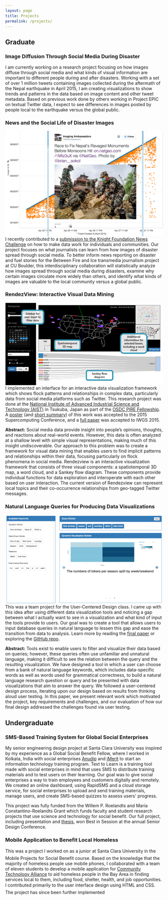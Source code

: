 ```yaml
---
layout: page
title: Projects
permalink: /projects/
---
```


## Graduate

### Image Diffusion Through Social Media During Disaster

I am currently working on a research project focusing on how images diffuse through social media and what kinds of visual information are important to different people during and after disasters. Working with a set of over 1 million tweets containing images collected during the aftermath of the Nepal earthquake in April 2015, I am creating visualizations to show trends and patterns in the data based on image content and other tweet metadata. Based on previous work done by others working in Project EPIC on textual Twitter data, I expect to see differences in images posted by people local to the earthquake versus the global public.

### News and the Social Life of Disaster Images
<img src="/assets/knight_news_challenge.png" class="image-right fancybox" align="right" title="News and the Social Life of Disaster Images"/>

I recently contributed to a <a href="https://www.newschallenge.org/challenge/data/entries/news-and-the-social-life-of-disaster-images">submission to the Knight Foundation News Challenge</a> on how to make data work for individuals and communities. Our project focuses on what journalists can learn from how images of disaster spread through social media. To better inform news reporting on disaster and fuel stories for the Between Fire and Ice transmedia journalism project at CU Boulder, this interdisciplinary collaboration will statistically analyze how images spread through social media during disasters, examine why certain images circulate more widely than others, and identify what kinds of images are valuable to the local community versus a global public.

### RendezView: Interactive Visual Data Mining
<img src="/assets/rendezview.png" class="image-right fancybox" align="right" title="RendezView interface"/>

I implemented an interface for an interactive data visualization framework which shows flock patterns and relationships in complex data, particularly data from social media platforms such as Twitter. This research project was done at the [National Institute of Advanced Industrial Science and Technology (AIST)](https://www.aist.go.jp/index_en.html) in Tsukuba, Japan as part of the [OSDC PIRE Fellowship](http://pire.opensciencedatacloud.org/). A [poster](/assets/files/Poster.pdf) (and [short summary](/assets/files/Poster_summary.pdf)) of this work was accepted to the 2015 Supercomputing Conference, and a [full paper](http://delivery.acm.org/10.1145/2840000/2833178/p87-kim.pdf?ip=128.138.65.143&id=2833178&acc=ACTIVE%20SERVICE&key=B63ACEF81C6334F5%2E1FC7ACB276C876CF%2E4DB810BB94563BF2%2E4D4702B0C3E38B35&CFID=720573447&CFTOKEN=17064568&__acm__=1474415806_e14e3f22ebf1ffee672769f37608dd9e) was accepted to IWGS 2015.

**Abstract:** Social media data provide insight into people’s opinions, thoughts, and reactions about real-world events. However, this data is often analyzed at a shallow level with simple visual representations, making much of this insight undiscoverable. Our approach to this problem was to create a framework for visual data mining that enables users to find implicit patterns and relationships within their data, focusing particularly on flock phenomena in social media. Rendezview is an interactive visualization framework that consists of three visual components: a spatiotemporal 3D map, a word cloud, and a Sankey flow diagram. These components provide individual functions for data exploration and interoperate with each other based on user interaction. The current version of Rendezview can represent local topics and their co-occurrence relationships from geo-tagged Twitter messages.

### Natural Language Queries for Producing Data Visualizations
<img src="/assets/Natural_lang_queries_for_producing_data_vis.png" class="image-right fancybox" align="right" title="Interface of tool for producing data visualizations from natural language queries"/>

This was a team project for the User-Centered Design class. I came up with this idea after using different data visualization tools and noticing a gap between what I actually want to see in a visualization and what kind of input the tools provide to users. Our goal was to create a tool that allows users to input database queries in natural language to lessen this gap and ease the transition from data to analysis. Learn more by reading the [final paper](/assets/files/Natural_lang_queries_for_producing_data_vis.pdf) or exploring the [GitHub repo](https://github.com/melissabica/DataVisProject).

**Abstract:** Tools exist to enable users to filter and visualize their data based on queries; however, these queries often use unfamiliar and unnatural language, making it difficult to see the relation between the query and the resulting visualization. We have designed a tool in which a user can choose from a bank of natural language keywords, which includes data-specific words as well as words used for grammatical correctness, to build a natural language research question or query and be presented with data visualizations that aim to answer the query. We followed a user-centered design process, iterating upon our design based on results from thinking aloud user testing. In this paper, we present relevant work which motivated the project, key requirements and challenges, and our evaluation of how our final design addressed the challenges found via user testing.


## Undergraduate

### SMS-Based Training System for Global Social Enterprises
<!-- <img src="/assets/texttolearn.png" class="image-right" align="right"/> -->

My senior engineering design project at Santa Clara University was inspired by my experience as a Global Social Benefit Fellow, where I worked in Kolkata, India with social enterprises [Anudip](http://www.anudip.org/) and [iMerit](http://imerit.net/) to start an information technology training program. Text to Learn is a training tool made with social enterprises in mind that uses SMS to distribute training materials and to test users on their learning. Our goal was to give social enterprises a way to train employees and customers digitally and remotely. We created an online dashboard, using RapidSMS and a cloud storage service, for social enterprises to upload and send training materials, manage users, and create SMS-based quizzes to assess users' progress.

This project was fully funded from the Willem P. Roelandts and Maria Constantino-Roelandts Grant which funds faculty and student research projects that use science and technology for social benefit. Our full project, including presentation and [thesis](http://scholarcommons.scu.edu/cseng_senior/32/), won Best in Session at the annual Senior Design Conference.

### Mobile Application to Benefit Local Homeless

This was a project I worked on as a junior at Santa Clara University in the Mobile Projects for Social Benefit course. Based on the knowledge that the majority of homeless people use mobile phones, I collaborated with a team of eleven students to develop a mobile application for [Community Technology Alliance](http://www.ctagroup.org/) to aid homeless people in the Bay Area in finding services local to them, including food, shelter, health, and job opportunities. I contributed primarily to the user interface design using HTML and CSS. The project has since been further implemented